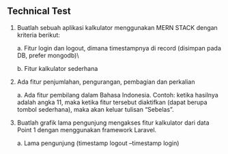 ## Technical Test

1. Buatlah sebuah aplikasi kalkulator menggunakan MERN STACK dengan kriteria berikut:

   a. Fitur login dan logout, dimana timestampnya di record (disimpan pada DB, prefer mongodb)\

   b. Fitur kalkulator sederhana

2. Ada fitur penjumlahan, pengurangan, pembagian dan perkalian

   a. Ada fitur pembilang dalam Bahasa Indonesia. Contoh: ketika hasilnya adalah angka 11,
   maka ketika fitur tersebut diaktifkan (dapat berupa tombol sederhana), maka akan
   keluar tulisan “Sebelas”.

3. Buatlah grafik lama pengunjung mengakses fitur kalkulator dari data Point 1 dengan
   menggunakan framework Laravel.

   a. Lama pengunjung (timestamp logout –timestamp login)
